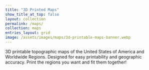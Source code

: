 ```yaml
---
title: "3D Printed Maps"
show_title_at_top: false
layout: collection
permalink: /maps/
collection: maps
entries_layout: grid
image: /assets/images/maps/3d-printable-maps-banner.webp
---
```


3D printable topographic maps of the United States of America and Worldwide Regions. Designed for easy printability and geographic accuracy. Print the regions you want and fit them together!
